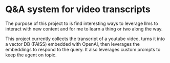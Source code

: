 # Q&A system for video transcripts

The purpose of this project to is find interesting ways to leverage llms to interact with new content and for me to learn a thing or two along the way. 

This project currently collects the transcript of a youtube video, turns it into a vector DB (FAISS) embedded with OpenAI, then leverages the embeddings to respond to the query. It also leverages custom prompts to keep the agent on topic. 
 
